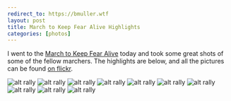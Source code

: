 ```yaml
---
redirect_to: https://bmuller.wtf
layout: post
title: March to Keep Fear Alive Highlights
categories: [photos]
---
```

I went to the [March to Keep Fear Alive](http://www.keepfearalive.com) today and took some great shots of some of
the fellow marchers.  The highlights are below, and all the pictures can be found [on flickr](http://www.flickr.com/photos/bmuller/tags/keepfearalive/).

![alt rally](http://farm2.static.flickr.com/1083/5129597701_d33609c8d2.jpg)
![alt rally](http://farm5.static.flickr.com/4014/5130195318_5019243db7.jpg)
![alt rally](http://farm2.static.flickr.com/1389/5129604531_baa9f38178.jpg)
![alt rally](http://farm2.static.flickr.com/1412/5129600657_e7594ba215.jpg)
![alt rally](http://farm2.static.flickr.com/1094/5130202664_dcc3c9f956.jpg)
![alt rally](http://farm2.static.flickr.com/1209/5130206548_e5924d8d17.jpg)
![alt rally](http://farm2.static.flickr.com/1310/5130212788_0be2f2c82b.jpg)
![alt rally](http://farm2.static.flickr.com/1374/5130212146_8a7b753914.jpg)
![alt rally](http://farm5.static.flickr.com/4108/5129597057_1eff0f66b2.jpg)
![alt rally](http://farm5.static.flickr.com/4010/5130199190_8d89a8b212.jpg)
